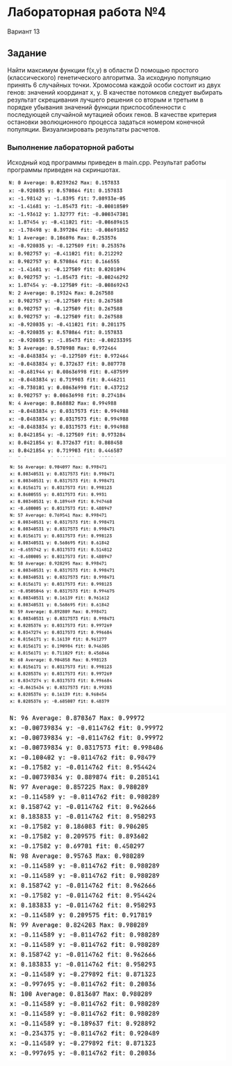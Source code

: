 # Лабораторная работа №4

Вариант 13

## Задание

Найти максимум функции f(x,y) в области D помощью простого (классического) генетического алгоритма. За исходную популяцию принять 6 случайных точки. Хромосома каждой особи состоит из двух генов: значений координат x, y. В качестве потомков следует выбирать результат скрещивания лучшего решения со вторым и третьим в порядке убывания значений функции приспособленности с последующей случайной мутацией обоих генов. В качестве критерия остановки эволюционного процесса задаться номером конечной популяции. Визуализировать результаты расчетов.

### Выполнение лабораторной работы

Исходный код программы приведен в main.cpp. Результат работы программы приведен на скриншотах.

![](https://github.com/AnnaMinkova/Tsisa_lab_04/blob/main/вывод%20программы%201.jpg?raw=true)

![](https://github.com/AnnaMinkova/Tsisa_lab_04/blob/main/вывод%20программы%202.jpg?raw=true)

![](https://github.com/AnnaMinkova/Tsisa_lab_04/blob/main/вывод%20программы%203.jpg?raw=true)
